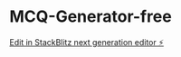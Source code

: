# MCQ-Generator-free

[Edit in StackBlitz next generation editor ⚡️](https://stackblitz.com/~/github.com/abdulwaheedal/MCQ-Generator-free)